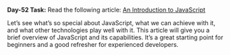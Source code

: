 **Day-52 Task:**
Read the following article:
[An Introduction to JavaScript](https://javascript.info/intro)

Let’s see what’s so special about JavaScript, what we can achieve with it, and what other technologies play well with it. This article will give you a brief overview of JavaScript and its capabilities. It’s a great starting point for beginners and a good refresher for experienced developers.



